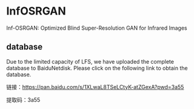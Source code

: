 # InfOSRGAN
Inf-OSRGAN: Optimized Blind Super-Resolution GAN for Infrared Images
## database
Due to the limited capacity of LFS, we have uploaded the complete database to BaiduNetdisk.  Please click on the following link to obtain the database.

链接：https://pan.baidu.com/s/1XLwaL8TSeLCtyK-atZGexA?pwd=3a55 

提取码：3a55


